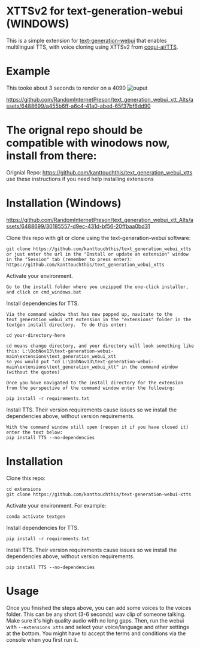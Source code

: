 
# XTTSv2 for text-generation-webui (WINDOWS)
This is a simple extension for [text-generation-webui](https://github.com/oobabooga/text-generation-webui/) that enables multilingual TTS, with voice cloning using XTTSv2 from [coqui-ai/TTS](https://github.com/coqui-ai/TTS).

# Example
This tooke about 3 seconds to render on a 4090
![ouput](https://github.com/RandomInternetPreson/text_generation_webui_xtt_Alts/assets/6488699/cbcf7952-93bb-4ec9-8540-53e38baf310a)

https://github.com/RandomInternetPreson/text_generation_webui_xtt_Alts/assets/6488699/a455b6ff-a6c4-41a0-abed-65f37bf6dd90

# The orignal repo should be compatible with winodows now, install from there:
Orignial Repo: https://github.com/kanttouchthis/text_generation_webui_xtts
 use these instructions if you need help installing extensions

# Installation (Windows)

https://github.com/RandomInternetPreson/text_generation_webui_xtt_Alts/assets/6488699/30185557-d9ec-431d-bf56-20ffbaa0bd31

Clone this repo with git or clone using the text-generation-webui software:
```
git clone https://github.com/kanttouchthis/text_generation_webui_xtts
or just enter the url in the "Install or update an extension" window in the "Session" tab (remember to press enter):
https://github.com/kanttouchthis/text_generation_webui_xtts
```
Activate your environment.
```
Go to the install folder where you unzipped the one-click installer, and click on cmd_windows.bat
```
Install dependencies for TTS.
```
Via the command window that has now popped up, navitate to the text_generation_webui_xtt extension in the "extensions" folder in the textgen install directory.  To do this enter:

cd your-directory-here

cd means change directory, and your directory will look something like this: L:\OobNov13\text-generation-webui-main\extensions\text_generation_webui_xtt
so you would put "cd L:\OobNov13\text-generation-webui-main\extensions\text_generation_webui_xtt" in the command window (without the quotes)

Once you have navigated to the install directory for the extension from the perspective of the command window enter the following:

pip install -r requirements.txt
```
Install TTS. Their version requirements cause issues so we install the dependencies above, without version requirements.
```
With the command window still open (reopen it if you have closed it) enter the text below:
pip install TTS --no-dependencies
```


# Installation
Clone this repo:
```
cd extensions
git clone https://github.com/kanttouchthis/text-generation-webui-xtts
```
Activate your environment. For example:
```
conda activate textgen
```
Install dependencies for TTS.
```
pip install -r requirements.txt
```
Install TTS. Their version requirements cause issues so we install the dependencies above, without version requirements.
```
pip install TTS --no-dependencies
```

# Usage
Once you finished the steps above, you can add some voices to the voices folder. This can be any short (3-6 seconds) wav clip of someone talking. Make sure it's high quality audio with no long gaps.
Then, run the webui with `--extensions xtts` and select your voice/language and other settings at the bottom. You might have to accept the terms and conditions via the console when you first run it.
